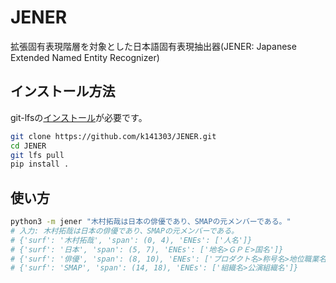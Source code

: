 # JENER
拡張固有表現階層を対象とした日本語固有表現抽出器(JENER: Japanese Extended Named Entity Recognizer)

## インストール方法
git-lfsの[インストール](https://github.com/git-lfs/git-lfs?utm_source=gitlfs_site&utm_medium=installation_link&utm_campaign=gitlfs#installing)が必要です。

```bash
git clone https://github.com/k141303/JENER.git
cd JENER
git lfs pull
pip install .
```

## 使い方

```bash
python3 -m jener "木村拓哉は日本の俳優であり、SMAPの元メンバーである。"
# 入力: 木村拓哉は日本の俳優であり、SMAPの元メンバーである。
# {'surf': '木村拓哉', 'span': (0, 4), 'ENEs': ['人名']}
# {'surf': '日本', 'span': (5, 7), 'ENEs': ['地名>ＧＰＥ>国名']}
# {'surf': '俳優', 'span': (8, 10), 'ENEs': ['プロダクト名>称号名>地位職業名']}
# {'surf': 'SMAP', 'span': (14, 18), 'ENEs': ['組織名>公演組織名']}
```
